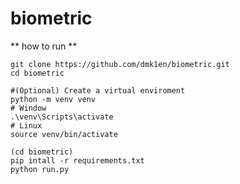 # biometric


** how to run **

```
git clone https://github.com/dmk1en/biometric.git
cd biometric
```
```
#(Optional) Create a virtual enviroment
python -m venv venv
# Window
.\venv\Scripts\activate
# Linux
source venv/bin/activate
```

```
(cd biometric)
pip intall -r requirements.txt
python run.py
```

